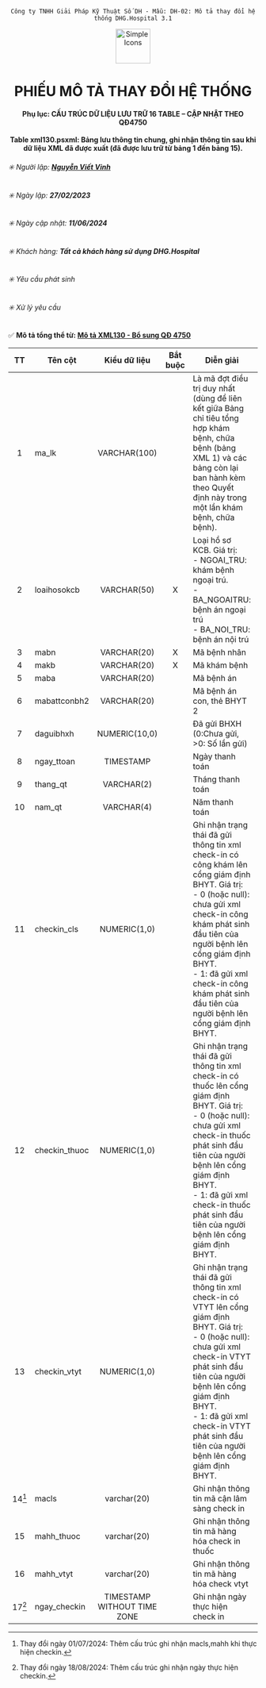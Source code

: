<div align="center">

`Công ty TNHH Giải Pháp Kỹ Thuật Số DH - Mẫu: DH-02: Mô tả thay đổi hệ thống DHG.Hospital 3.1`

</div>

<div align="center">
  <img src="https://raw.githubusercontent.com/dh-hos/dhg.hospitalprinter/main/Deploy_Tools/Logo.ico" alt="Simple Icons" width=70>
  <h1>PHIẾU MÔ TẢ THAY ĐỔI HỆ THỐNG</h1>  
</div>
<div align="center">

#### Phụ lục: CẤU TRÚC DỮ LIỆU LƯU TRỮ 16 TABLE – CẬP NHẬT THEO QĐ4750
**Table xml130.psxml: Bảng lưu thông tin chung, ghi nhận thông tin sau khi dữ liệu XML đã được xuất (đã được lưu trữ từ bảng 1 đến bảng 15).**

</div>

###### :eight_spoked_asterisk: Người lập: [**Nguyễn Viết Vinh**](https://github.com/vinh-dh)
###### :eight_spoked_asterisk: Ngày lập: **27/02/2023**
###### :eight_spoked_asterisk: Ngày cập nhật: **11/06/2024**
###### :eight_spoked_asterisk: Khách hàng: **Tất cả khách hàng sử dụng DHG.Hospital**
###### :eight_spoked_asterisk: Yêu cầu phát sinh
###### :eight_spoked_asterisk: Xử lý yêu cầu

:white_check_mark: **Mô tả tổng thể từ: [Mô tả XML130 - Bổ sung QĐ 4750](https://github.com/dh-hos/Mo-ta-he-thong/blob/main/XML130/QD4570/M%C3%B4%20t%E1%BA%A3%20XML130%20-%20B%E1%BB%95%20sung%20Q%C4%90%204750.md)**

|TT|Tên cột|Kiểu dữ liệu|Bắt buộc|Diễn giải|Index|Ghi chú|
|:-------:|-------|:-------:|:-------:|-------|:-------:|-------|
|1|ma_lk|VARCHAR(100)||Là mã đợt điều trị duy nhất (dùng để liên kết giữa Bảng chỉ tiêu tổng hợp khám bệnh, chữa bệnh (bảng XML 1) và các bảng còn lại ban hành kèm theo Quyết định này trong một lần khám bệnh, chữa bệnh).|X|Như 4210|
|2|loaihosokcb|VARCHAR(50)|X|Loại hồ sơ KCB. Giá trị:<br/>- NGOAI_TRU: khám bệnh ngoại trú.<br/>- BA_NGOAITRU: bệnh án ngoại trú<br/>- BA_NOI_TRU: bệnh án nội trú|X||
|3|mabn|VARCHAR(20)|X|Mã bệnh nhân|X||
|4|makb|VARCHAR(20)|X|Mã khám bệnh|X||
|5|maba|VARCHAR(20)||Mã bệnh án|||
|6|mabattconbh2|VARCHAR(20)||Mã bệnh án con, thẻ BHYT 2|||
|7|daguibhxh|NUMERIC(10,0)||Đã gửi BHXH (0:Chưa gửi, >0: Số lần gửi)|||
|8|ngay_ttoan|TIMESTAMP||Ngày thanh toán|||
|9|thang_qt|VARCHAR(2)||Tháng thanh toán|||
|10|nam_qt|VARCHAR(4)||Năm thanh toán|||
|11|checkin_cls|NUMERIC(1,0)||Ghi nhận trạng thái đã gửi thông tin xml check-in có công khám lên cổng giám định BHYT. Giá trị:<br/>- 0 (hoặc null): chưa gửi xml check-in công khám phát sinh đầu tiên của người bệnh lên cổng giám định BHYT.<br/>- 1: đã gửi xml check-in công khám phát sinh đầu tiên của người bệnh lên cổng giám định BHYT.|||
|12|checkin_thuoc|NUMERIC(1,0)||Ghi nhận trạng thái đã gửi thông tin xml check-in có thuốc lên cổng giám định BHYT. Giá trị:<br/>- 0 (hoặc null): chưa gửi xml check-in thuốc phát sinh đầu tiên của người bệnh lên cổng giám định BHYT.<br/>- 1: đã gửi xml check-in thuốc phát sinh đầu tiên của người bệnh lên cổng giám định BHYT.|||
|13|checkin_vtyt|NUMERIC(1,0)||Ghi nhận trạng thái đã gửi thông tin xml check-in có VTYT lên cổng giám định BHYT. Giá trị:<br/>- 0 (hoặc null): chưa gửi xml check-in VTYT phát sinh đầu tiên của người bệnh lên cổng giám định BHYT.<br/>- 1: đã gửi xml check-in VTYT phát sinh đầu tiên của người bệnh lên cổng giám định BHYT.|||
|14[^2024-07-01]|macls|varchar(20)||Ghi nhận thông tin mã cận lâm sàng check in|||
|15|mahh_thuoc|varchar(20)||Ghi nhận thông tin mã hàng hóa check in thuốc |||
|16|mahh_vtyt|varchar(20)||Ghi nhận thông tin mã hàng hóa check vtyt|||
|17[^2024-08-18]|ngay_checkin|TIMESTAMP WITHOUT TIME ZONE||Ghi nhận ngày thực hiện check in|||

[^2024-07-01]: Thay đổi ngày 01/07/2024: Thêm cấu trúc ghi nhận macls,mahh khi thực hiện checkin.
[^2024-08-18]: Thay đổi ngày 18/08/2024: Thêm cấu trúc ghi nhận ngày thực hiện checkin.